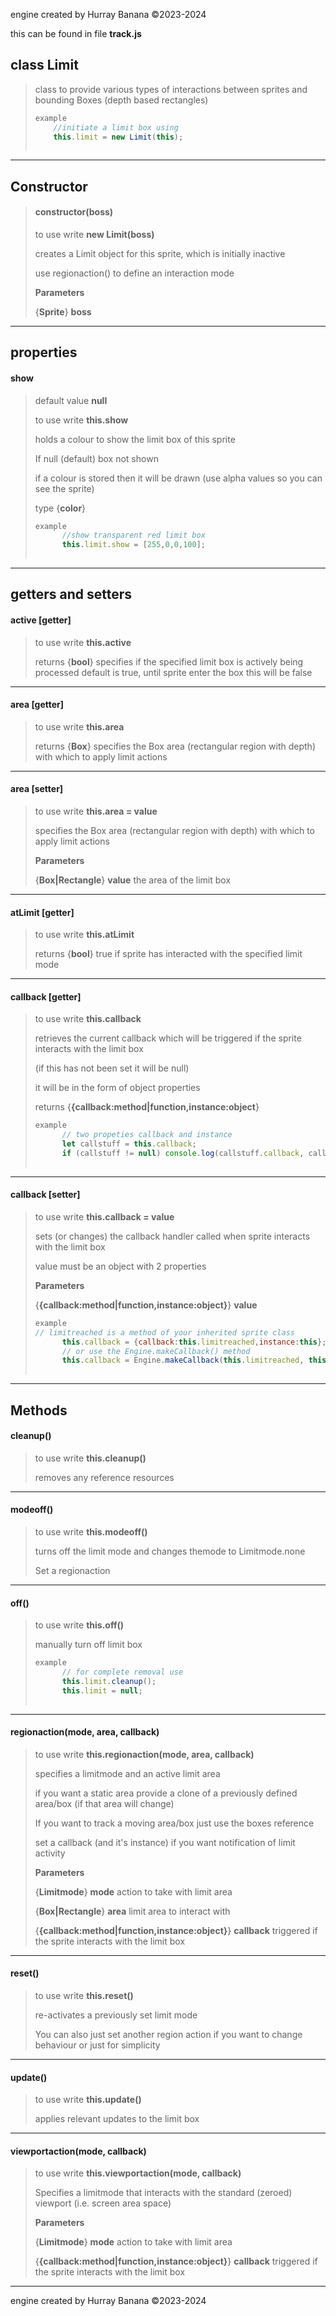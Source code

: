 engine created by Hurray Banana &copy;2023-2024

this can be found in file **track.js**
## class Limit
>  class to provide various types of interactions between sprites and bounding Boxes (depth based rectangles)
> 
> ```js
> example
>     //initiate a limit box using
>     this.limit = new Limit(this);
>   
> ```
> 

---

## Constructor
> #### constructor(boss)
> to use write **new Limit(boss)**
> 
> creates a Limit object for this sprite, which is initially inactive
> 
> use regionaction() to define an interaction mode
> 
> 
> **Parameters**
> 
> {**Sprite**} **boss** 
> 
> 

---

## properties
#### show
> default value **null**
> 
> to use write **this.show**
> 
> holds a colour to show the limit box of this sprite
> 
> If null (default) box not shown
> 
> if a colour is stored then it will be drawn (use alpha values so you can see the sprite)
> 
> 
> type {**color**}
> 
> ```js
> example
>       //show transparent red limit box
>       this.limit.show = [255,0,0,100];
>      
> ```
> 

---

## getters and setters
#### active [getter]
> to use write **this.active**
> 
> 
> returns {**bool**} specifies if the specified limit box is actively being processed default is true, until sprite enter the box this will be false
> 
> 

---

#### area [getter]
> to use write **this.area**
> 
> 
> returns {**Box**} specifies the Box area (rectangular region with depth) with which to apply limit actions
> 
> 

---

#### area [setter]
> to use write **this.area = value**
> 
> specifies the Box area (rectangular region with depth) with which to apply limit actions
> 
> 
> **Parameters**
> 
> {**Box|Rectangle**} **value** the area of the limit box
> 
> 

---

#### atLimit [getter]
> to use write **this.atLimit**
> 
> 
> returns {**bool**} true if sprite has interacted with the specified limit mode
> 
> 

---

#### callback [getter]
> to use write **this.callback**
> 
> retrieves the current callback which will be triggered if the sprite interacts with the limit box
> 
> (if this has not been set it will be null)
> 
> it will be in the form of object properties
> 
> 
> returns {**{callback:method|function,instance:object**}
> 
> ```js
> example
>       // two propeties callback and instance
>       let callstuff = this.callback;
>       if (callstuff != null) console.log(callstuff.callback, callstuff.instance);
>      
> ```
> 

---

#### callback [setter]
> to use write **this.callback = value**
> 
> sets (or changes) the callback handler called when sprite interacts with the limit box
> 
> value must be an object with 2 properties
> 
> 
> **Parameters**
> 
> {**{callback:method|function,instance:object}**} **value** 
> 
> ```js
> example
> // limitreached is a method of your inherited sprite class
>       this.callback = {callback:this.limitreached,instance:this};
>       // or use the Engine.makeCallback() method
>       this.callback = Engine.makeCallback(this.limitreached, this);
>      
> ```
> 

---

## Methods
#### cleanup()
> to use write **this.cleanup()**
> 
> removes any reference resources
> 
> 

---

#### modeoff()
> to use write **this.modeoff()**
> 
> turns off the limit mode and changes themode to Limitmode.none
> 
> Set a regionaction
> 
> 

---

#### off()
> to use write **this.off()**
> 
> manually turn off limit box
> 
> ```js
> example
>       // for complete removal use
>       this.limit.cleanup();
>       this.limit = null;
>      
> ```
> 

---

#### regionaction(mode, area, callback)
> to use write **this.regionaction(mode, area, callback)**
> 
> specifies a limitmode and an active limit area
> 
> if you want a static area provide a clone of a previously defined area/box (if that area will change)
> 
> If you want to track a moving area/box just use the boxes reference
> 
> set a callback (and it's instance) if you want notification of limit activity
> 
> 
> **Parameters**
> 
> {**Limitmode**} **mode** action to take with limit area
> 
> {**Box|Rectangle**} **area** limit area to interact with
> 
> {**{callback:method|function,instance:object}**} **callback** triggered if the sprite interacts with the limit box
> 
> 

---

#### reset()
> to use write **this.reset()**
> 
> re-activates a previously set limit mode
> 
> You can also just set another region action if you want to change behaviour or just for simplicity
> 
> 

---

#### update()
> to use write **this.update()**
> 
> applies relevant updates to the limit box
> 
> 

---

#### viewportaction(mode, callback)
> to use write **this.viewportaction(mode, callback)**
> 
> Specifies a limitmode that interacts with the standard (zeroed) viewport (i.e. screen area space)
> 
> 
> **Parameters**
> 
> {**Limitmode**} **mode** action to take with limit area
> 
> {**{callback:method|function,instance:object}**} **callback** triggered if the sprite interacts with the limit box
> 
> 

---

engine created by Hurray Banana &copy;2023-2024
